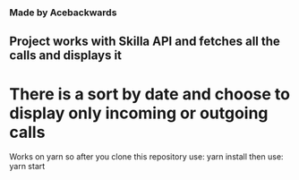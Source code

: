 ### Made by Acebackwards
## Project works with Skilla API and fetches all the calls and displays it
# There is a sort by date and choose to display only incoming or outgoing calls

Works on yarn 
so after you clone this repository 
use: yarn install
then use: yarn start

